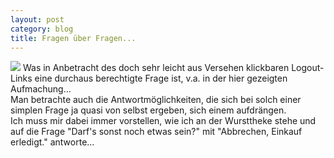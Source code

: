 ```yaml
---
layout: post
category: blog
title: Fragen über Fragen...
---
```


![](/images-blog/old-blogs/passado_logout.png)
Was in Anbetracht des doch sehr leicht aus Versehen klickbaren Logout-Links eine durchaus berechtigte Frage ist, v.a. in der hier gezeigten Aufmachung...  
Man betrachte auch die Antwortmöglichkeiten, die sich bei solch einer simplen Frage ja quasi von selbst ergeben, sich einem aufdrängen.  
Ich muss mir dabei immer vorstellen, wie ich an der Wursttheke stehe und auf die Frage "Darf's sonst noch etwas sein?" mit "Abbrechen, Einkauf erledigt." antworte...

